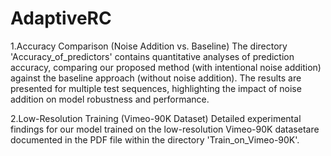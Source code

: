 # AdaptiveRC
1.​​Accuracy Comparison (Noise Addition vs. Baseline)​​
The directory 'Accuracy_of_predictors' contains quantitative analyses of prediction accuracy, comparing our proposed method (with intentional noise addition) against the baseline approach (without noise addition). The results are presented for multiple test sequences, highlighting the impact of noise addition on model robustness and performance.

2.​​Low-Resolution Training (Vimeo-90K Dataset)​​
Detailed experimental findings for our model trained on the ​​low-resolution Vimeo-90K dataset​​ are documented in the PDF file within the directory 'Train_on_Vimeo-90K'. 
